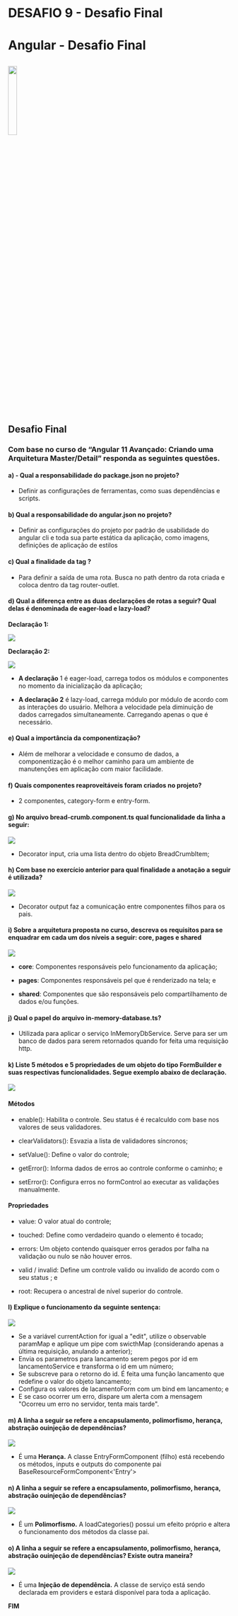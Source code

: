 <h1>DESAFIO 9 - Desafio Final</h1>
<h1>Angular - Desafio Final</h1>
<h2><img src="https://ik.imagekit.io/3mfjmziiqmi/angular_gUKFNTt1j.jpg?updatedAt=1639076604509" style="width: 20%"></h2>

## Desafio Final

### Com base no curso de “Angular 11 Avançado: Criando uma Arquitetura Master/Detail” responda as seguintes questões.

#### a) - Qual a responsabilidade do package.json no projeto?

- Definir as configurações de ferramentas, como suas dependências e scripts.

#### b) Qual a responsabilidade do angular.json no projeto?

- Definir as configurações do projeto por padrão de usabilidade do angular cli e toda sua parte estática da aplicação, como imagens, definições de aplicação de estilos

#### c) Qual a finalidade da tag <router-outlet></router-outlet>?

- Para definir a saída de uma rota. Busca no path dentro da rota criada e coloca dentro da tag router-outlet.


#### d) Qual a diferença entre as duas declarações de rotas a seguir? Qual delas é denominada de eager-load e lazy-load?

**Declaração 1:**

<img src="https://ik.imagekit.io/3mfjmziiqmi/DEC1_C__rcLI6f.png?ik-sdk-version=javascript-1.4.3&updatedAt=1642261927788">

**Declaração 2:**

<img src="https://ik.imagekit.io/3mfjmziiqmi/DEC2_9gH3gUeC8.png?ik-sdk-version=javascript-1.4.3&updatedAt=1642261927888">

- **A declaração** 1 é eager-load, carrega todos os módulos e componentes no momento da inicialização da aplicação;

- **A declaração 2** é lazy-load, carrega módulo por módulo de acordo com as interações do usuário. Melhora a velocidade pela diminuição de dados carregados simultaneamente. Carregando apenas o que é necessário.

#### e) Qual a importância da componentização?

- Além de melhorar a velocidade e consumo de dados, a componentização é o melhor caminho para um ambiente de manutenções em aplicação com maior facilidade.

#### f) Quais componentes reaproveitáveis foram criados no projeto?

- 2 componentes, category-form e entry-form.

#### g) No arquivo bread-crumb.component.ts qual funcionalidade da linha a seguir:

<img src="https://ik.imagekit.io/3mfjmziiqmi/DEC3_wmew1byJ7.png?ik-sdk-version=javascript-1.4.3&updatedAt=1642261927947">

- Decorator input, cria uma lista dentro do objeto BreadCrumbItem; 

#### h) Com base no exercício anterior para qual finalidade a anotação a seguir é utilizada?

<img src="https://ik.imagekit.io/3mfjmziiqmi/DEC4_PCHJgic5Oge.png?ik-sdk-version=javascript-1.4.3&updatedAt=1642261927946">

- Decorator output faz a comunicação entre componentes filhos para os pais. 

#### i) Sobre a arquitetura proposta no curso, descreva os requisitos para se enquadrar em cada um dos níveis a seguir: **core, pages e shared**

<img src="https://ik.imagekit.io/3mfjmziiqmi/DEC5_JRTr1rTpUj.png?ik-sdk-version=javascript-1.4.3&updatedAt=1642261928158">

- **core**: Componentes responsáveis pelo funcionamento da aplicação;

- **pages**: Componentes responsáveis pel que é renderizado na tela; e

- **shared**: Componentes que são responsáveis pelo compartilhamento de dados e/ou funções. 

#### j) Qual o papel do arquivo in-memory-database.ts?

- Utilizada para aplicar o serviço InMemoryDbService. Serve para ser um banco de dados para serem retornados quando for feita uma requisição http.


#### k)  Liste  5  métodos  e  5  propriedades  de  um  objeto  do  tipo  FormBuilder  e  suas  respectivas funcionalidades. Segue exemplo abaixo de declaração.

<img src="https://ik.imagekit.io/3mfjmziiqmi/DEC6_XETX0lSzGY.png?ik-sdk-version=javascript-1.4.3&updatedAt=1642261928409">

#### Métodos

- enable(): Habilita o controle. Seu status é é recalculdo com base nos valores de seus validadores.

- clearValidators(): Esvazia a lista de validadores síncronos;

- setValue(): Define o valor do controle;

- getError(): Informa dados de erros ao controle conforme o caminho; e

- setError(): Configura erros no formControl ao executar as validações manualmente.

#### Propriedades

- value: O valor atual do controle;

- touched: Define como verdadeiro quando o elemento é tocado;

- errors: Um objeto contendo quaisquer erros gerados por falha na validação ou nulo se não houver erros.

- valid / invalid: Define um controle valido ou invalido de acordo com o seu status ; e

- root: Recupera o ancestral de nível superior do controle.


#### l) Explique o funcionamento da seguinte sentença:

<img src="https://ik.imagekit.io/3mfjmziiqmi/DEC7_MTXNugZir.png?ik-sdk-version=javascript-1.4.3&updatedAt=1642261928683">

- Se a variável currentAction for igual a "edit", utilize o observable paramMap e aplique um pipe com swicthMap (considerando apenas a última requisição, anulando a anterior);
- Envia os parametros para lancamento serem pegos por id em lancamentoService e transforma o id em um número;
- Se subscreve para o retorno do id. É feita uma função lancamento que redefine o valor do objeto lancamento;
- Configura os valores de lacamentoForm com um bind em lancamento; e
- E se caso ocorrer um erro, dispare um alerta com a mensagem "Ocorreu um erro no servidor, tenta mais tarde".

#### m) A linha a seguir se refere a encapsulamento, polimorfismo, herança, abstração ouinjeção de dependências?

<img src="https://ik.imagekit.io/3mfjmziiqmi/DEC8_K0GkjmlL4Ym.png?ik-sdk-version=javascript-1.4.3&updatedAt=1642261928921">

- É uma **Herança.** A classe EntryFormComponent (filho) está recebendo os métodos, inputs e outputs do componente pai BaseResourceFormComponent<'Entry'>

#### n) A linha a seguir se refere a encapsulamento, polimorfismo, herança, abstração ouinjeção de dependências?

<img src="https://ik.imagekit.io/3mfjmziiqmi/DEC9_42lwg2q6r.png?ik-sdk-version=javascript-1.4.3&updatedAt=1642261929095">

- É um **Polimorfismo.** A loadCategories() possui um efeito próprio e altera o funcionamento dos métodos da classe pai.

#### o) A linha a seguir se refere a encapsulamento, polimorfismo, herança, abstração ouinjeção de dependências? Existe outra maneira?

<img src="https://ik.imagekit.io/3mfjmziiqmi/DEC10_vTVQ8h3yE.png?ik-sdk-version=javascript-1.4.3&updatedAt=1642261929209">

- É uma **Injeção de dependência.** A classe de serviço está sendo declarada em providers e estará disponível para toda a aplicação.

**FIM**